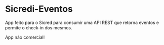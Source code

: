 # Sicredi-Eventos

App feito para o Sicred para consumir uma API REST que retorna eventos e permite o check-in dos mesmos.

App não comercial!
